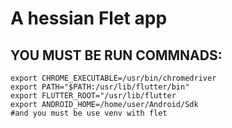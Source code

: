 # A hessian Flet app
## YOU MUST BE RUN COMMNADS:
```
export CHROME_EXECUTABLE=/usr/bin/chromedriver
export PATH="$PATH:/usr/lib/flutter/bin"
export FLUTTER_ROOT="/usr/lib/flutter
export ANDROID_HOME=/home/user/Android/Sdk
#and you must be use venv with flet
```
